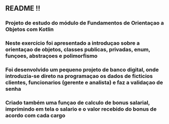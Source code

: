 ## README !!

### Projeto de estudo do módulo de Fundamentos de Orientaçao a Objetos com Kotlin

### Neste exercício foi apresentado a introduçao sobre a orientaçao de objetos, classes publicas, privadas, enum, funçoes, abstraçoes e polimorfismo

### Foi desenvolvido um pequeno projeto de banco digital, onde introduzia-se direto na programaçao os dados de ficticios clientes, funcionarios (gerente e analista) e faz a validaçao de senha

### Criado também uma funçao de calculo de bonus salarial, imprimindo em tela o salario e o valor recebido do bonus de acordo com cada cargo